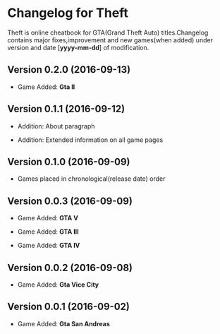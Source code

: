 # Changelog for Theft
Theft is online cheatbook for GTA(Grand Theft Auto) titles.Changelog contains major fixes,improvement and new games(when added) under version and date [**yyyy-mm-dd**] of modification.

## Version 0.2.0 (2016-09-13)

- Game Added: **Gta II**

## Version 0.1.1 (2016-09-12)

- Addition: About paragraph

- Addition: Extended information on all game pages

## Version 0.1.0 (2016-09-09)

- Games placed in chronological(release date) order

## Version 0.0.3 (2016-09-09)

- Game Added: **GTA V**

- Game Added: **GTA III**

- Game Added: **GTA IV**

## Version 0.0.2 (2016-09-08)

- Game Added: **Gta Vice City**

## Version 0.0.1 (2016-09-02)

- Game Added: **Gta San Andreas**



